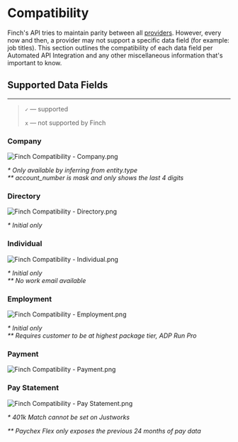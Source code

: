 # Compatibility

Finch's API tries to maintain parity between all [providers](./Providers.md). However, every now and then, a provider may not support a specific data field (for example: job titles). This section outlines the compatibility of each data field per Automated API Integration and any other miscellaneous information that's important to know.

## Supported Data Fields

---

<!-- theme: info -->

> `✓` — supported
>
> `x` — not supported by Finch

### Company
![Finch Compatibility - Company.png](https://stoplight.io/api/v1/projects/cHJqOjEzNjY0/images/AEtHZ61QXIA)


<p><i>* Only available by inferring from entity.type</i><br>
<i>** account_number is mask and only shows the last 4 digits</i></p>

### Directory
![Finch Compatibility - Directory.png](https://stoplight.io/api/v1/projects/cHJqOjEzNjY0/images/0hkrtIgzNJI)


<p><i>* Initial only</i></p>

### Individual
![Finch Compatibility - Individual.png](https://stoplight.io/api/v1/projects/cHJqOjEzNjY0/images/ONSlzNA7C9g)


<p><i>* Initial only</i><br>
<i>** No work email available</i></p>

### Employment
![Finch Compatibility - Employment.png](https://stoplight.io/api/v1/projects/cHJqOjEzNjY0/images/aGyLfMrl7SY)


<p><i>* Initial only</i><br>
<i>** Requires customer to be at highest package tier, ADP Run Pro</i></p>

### Payment
![Finch Compatibility - Payment.png](https://stoplight.io/api/v1/projects/cHJqOjEzNjY0/images/KeoczDkPZ2A)


### Pay Statement
![Finch Compatibility - Pay Statement.png](https://stoplight.io/api/v1/projects/cHJqOjEzNjY0/images/uvYJWn0hoZM)


<p><i>* 401k Match cannot be set on Justworks</i></p>
<p><i>** Paychex Flex only exposes the previous 24 months of pay data</i></p>
